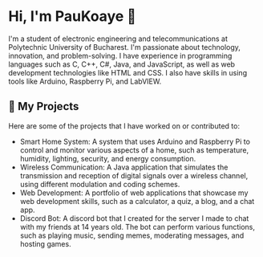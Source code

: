 # Hi, I'm PauKoaye 👋

I'm a student of electronic engineering and telecommunications at Polytechnic University of Bucharest. I'm passionate about technology, innovation, and problem-solving. I have experience in programming languages such as C, C++, C#, Java, and JavaScript, as well as web development technologies like HTML and CSS. I also have skills in using tools like Arduino, Raspberry Pi, and LabVIEW. 

## 🚀 My Projects

Here are some of the projects that I have worked on or contributed to:

- Smart Home System: A system that uses Arduino and Raspberry Pi to control and monitor various aspects of a home, such as temperature, humidity, lighting, security, and energy consumption.
- Wireless Communication: A Java application that simulates the transmission and reception of digital signals over a wireless channel, using different modulation and coding schemes.
- Web Development: A portfolio of web applications that showcase my web development skills, such as a calculator, a quiz, a blog, and a chat app.
- Discord Bot: A discord bot that I created for the server I made to chat with my friends at 14 years old. The bot can perform various functions, such as playing music, sending memes, moderating messages, and hosting games.
